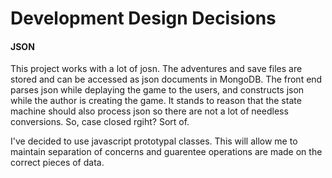 # Development Design Decisions

#### JSON
This project works with a lot of josn. The adventures and save files are stored and can be accessed as json documents in MongoDB. The front end parses json while deplaying the game to the users, and constructs json while the author is creating the game. It stands to reason that the state machine should also process json so there are not a lot of needless conversions. So, case closed rgiht? Sort of.

I've decided to use javascript prototypal classes. This will allow me to maintain separation of concerns and guarentee operations are made on the correct pieces of data.

